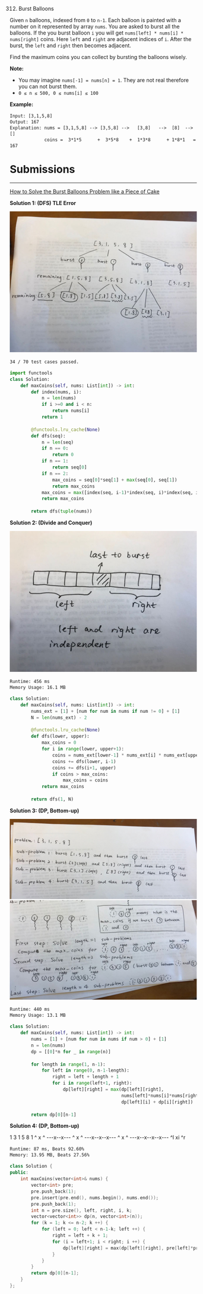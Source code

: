 312. Burst Balloons

Given `n` balloons, indexed from `0` to `n-1`. Each balloon is painted with a number on it represented by array `nums`. You are asked to burst all the balloons. If the you burst balloon `i` you will get `nums[left] * nums[i] * nums[right]` coins. Here `left` and `right` are adjacent indices of `i`. After the burst, the `left` and `right` then becomes adjacent.

Find the maximum coins you can collect by bursting the balloons wisely.

**Note:**

* You may imagine `nums[-1] = nums[n] = 1`. They are not real therefore you can not burst them.
* `0 ≤ n ≤ 500, 0 ≤ nums[i] ≤ 100`

**Example:**
```
Input: [3,1,5,8]
Output: 167 
Explanation: nums = [3,1,5,8] --> [3,5,8] -->   [3,8]   -->  [8]  --> []
             coins =  3*1*5      +  3*5*8    +  1*3*8      + 1*8*1   = 167
```

# Submissions
---

[How to Solve the Burst Balloons Problem like a Piece of Cake](https://medium.com/@resiloc/how-to-solve-the-burst-balloons-problem-like-a-piece-of-cake-6121f365b1f)

**Solution 1: (DFS) TLE Error**

![312_1.jpeg](img/312_1.jpeg)

```
34 / 70 test cases passed.
```
```python
import functools
class Solution:
    def maxCoins(self, nums: List[int]) -> int:
        def index(nums, i):
            n = len(nums)
            if i >=0 and i < n:
                return nums[i]
            return 1
        
        @functools.lru_cache(None)
        def dfs(seq):
            n = len(seq)
            if n == 0:
                return 0
            if n == 1:
                return seq[0]
            if n == 2:
                max_coins = seq[0]*seq[1] + max(seq[0], seq[1])
                return max_coins
            max_coins = max([index(seq, i-1)*index(seq, i)*index(seq, i+1) + dfs(seq[:i]+seq[i+1:]) for i in range(n)])
            return max_coins
        
        return dfs(tuple(nums))
```

**Solution 2: (Divide and Conquer)**

![312_2.jpeg](img/312_2.jpeg)

```
Runtime: 456 ms
Memory Usage: 16.1 MB
```
```python
class Solution:
    def maxCoins(self, nums: List[int]) -> int:
        nums_ext = [1] + [num for num in nums if num != 0] + [1]
        N = len(nums_ext) - 2
        
        @functools.lru_cache(None)
        def dfs(lower, upper):
            max_coins = 0
            for i in range(lower, upper+1):
                coins = nums_ext[lower-1] * nums_ext[i] * nums_ext[upper+1]
                coins += dfs(lower, i-1)
                coins += dfs(i+1, upper)
                if coins > max_coins:
                    max_coins = coins
            return max_coins

        return dfs(1, N)
```

**Solution 3: (DP, Bottom-up)**

![312_3.jpeg](img/312_3.jpeg)
![312_4.jpeg](img/312_4.jpeg)

```
Runtime: 440 ms
Memory Usage: 13.1 MB
```
```python
class Solution:
    def maxCoins(self, nums: List[int]) -> int:
        nums = [1] + [num for num in nums if num > 0] + [1]
        n = len(nums)
        dp = [[0]*n for _ in range(n)]
        
        for length in range(1, n-1):
            for left in range(0, n-1-length):
                right = left + length + 1
                for i in range(left+1, right):
                    dp[left][right] = max(dp[left][right], 
                                          nums[left]*nums[i]*nums[right] +
                                          dp[left][i] + dp[i][right])
        
        return dp[0][n-1]
```

**Solution 4: (DP, Bottom-up)**

 1  3  1  5  8  1
    ^  x  ^
    ---x--x---
    ^     x  ^
 ---x--x--x---
 ^  x        ^
 ---x--x--x--x---
 ^l          xi ^r


```
Runtime: 87 ms, Beats 92.60%
Memory: 13.95 MB, Beats 27.56%
```
```c++
class Solution {
public:
    int maxCoins(vector<int>& nums) {
        vector<int> pre;
        pre.push_back(1);
        pre.insert(pre.end(), nums.begin(), nums.end());
        pre.push_back(1);
        int n = pre.size(), left, right, i, k;
        vector<vector<int>> dp(n, vector<int>(n));
        for (k = 1; k <= n-2; k ++) {
            for (left = 0; left < n-1-k; left ++) {
                right = left + k + 1;
                for (i = left+1; i < right; i ++) {
                    dp[left][right] = max(dp[left][right], pre[left]*pre[i]*pre[right] + dp[left][i] + dp[i][right]);
                }
            }
        }
        return dp[0][n-1];
    }
};
```
